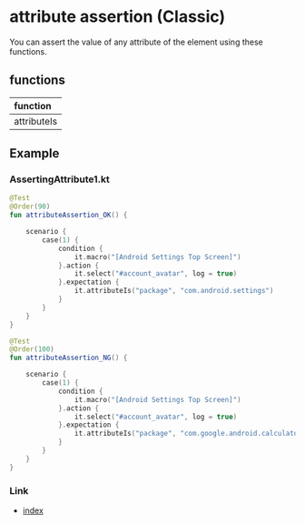 # attribute assertion (Classic)

You can assert the value of any attribute of the element using these functions.

## functions

| function    |
|:------------|
| attributeIs |

## Example

### AssertingAttribute1.kt

```kotlin
@Test
@Order(90)
fun attributeAssertion_OK() {

    scenario {
        case(1) {
            condition {
                it.macro("[Android Settings Top Screen]")
            }.action {
                it.select("#account_avatar", log = true)
            }.expectation {
                it.attributeIs("package", "com.android.settings")
            }
        }
    }
}

@Test
@Order(100)
fun attributeAssertion_NG() {

    scenario {
        case(1) {
            condition {
                it.macro("[Android Settings Top Screen]")
            }.action {
                it.select("#account_avatar", log = true)
            }.expectation {
                it.attributeIs("package", "com.google.android.calculator")
            }
        }
    }
}
```

### Link

- [index](../../../index.md)

